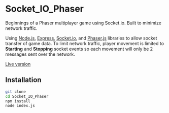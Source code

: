 # Socket_IO_Phaser
Beginnings of a Phaser multiplayer game using Socket.io. Built to minimize network traffic.

Using [Node.js](https://nodejs.org), [Express](http://expressjs.com/), [Socket.io](http://socket.io/), and [Phaser.js](http://phaser.io/) libraries to allow socket transfer of game data. To limit network traffic, player movement is limited to **Starting** and **Stopping** socket events so each movement will only be 2 messages sent over the network.

[Live version](http://socket-io-game.herokuapp.com/)

## Installation
```bash
git clone
cd Socket_IO_Phaser
npm install
node index.js
```
